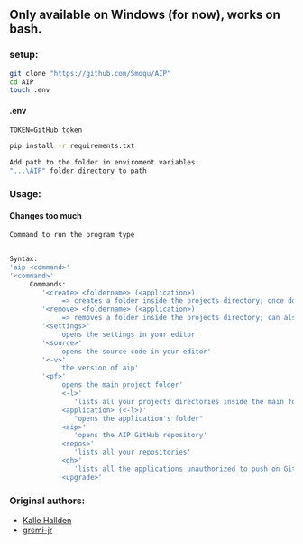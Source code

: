 ## Only available on Windows (for now), works on bash.

### setup:

```bash
git clone "https://github.com/Smoqu/AIP"
cd AIP
touch .env
```

#### .env

```txt
TOKEN=GitHub token
```

```bash
pip install -r requirements.txt

Add path to the folder in enviroment variables:
"...\AIP" folder directory to path
```

### Usage:

#### Changes too much

```bash
Command to run the program type


Syntax:
'aip <command>'
'<command>'
     Commands:
        '<create> <foldername> (<application>)'
            '=> creates a folder inside the projects directory; once done opens it directly on your editor. (can also push on GitHub)'
        '<remove> <foldername> (<application>)'
            '=> removes a folder inside the projects directory; can also remove on GitHub.'
        '<settings>'
            'opens the settings in your editor'
        '<source>'
            'opens the source code in your editor'
        '<-v>'
            'the version of aip'
        '<pf>'
            'opens the main project folder'
            '<-l>'
                'lists all your projects directories inside the main folder'
            '<application> (<-l>)'
                "opens the application's folder"
            '<aip>'
                'opens the AIP GitHub repository'
            '<repos>'
                'lists all your repositories'
            '<gh>'
                'lists all the applications unauthorized to push on GitHub'
            '<upgrade>'
```

### Original authors:

- [Kalle Hallden](https://github.com/KalleHallden)
- [gremi-jr](https://github.com/gremi-jr)
